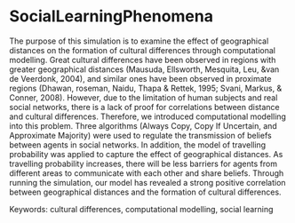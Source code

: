 # SocialLearningPhenomena
The purpose of this simulation is to examine the effect of geographical distances on the formation of cultural differences through computational modelling. Great cultural differences have been observed in regions with greater geographical distances (Mausuda, Ellsworth, Mesquita, Leu, &van de Veerdonk, 2004), and similar ones have been observed in proximate regions (Dhawan, roseman, Naidu, Thapa & Rettek, 1995; Svani, Markus, & Conner, 2008). However, due to the limitation of human subjects and real social networks, there is a lack of proof for correlations between distance and cultural differences. Therefore, we introduced computational modelling into this problem. Three algorithms (Always Copy, Copy If Uncertain, and Approximate Majority) were used to regulate the transmission of beliefs between agents in social networks. In addition, the model of travelling probability was applied to capture the effect of geographical distances. As travelling probability increases, there will be less barriers for agents from different areas to communicate with each other and share beliefs. Through running the simulation, our model has revealed a strong positive correlation between geographical distances and the formation of cultural differences. 

Keywords: cultural differences, computational modelling, social learning
